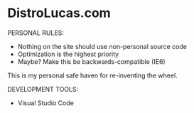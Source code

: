 # DistroLucas.com
PERSONAL RULES:
- Nothing on the site should use non-personal source code
- Optimization is the highest priority
- Maybe? Make this be backwards-compatible (IE6)

This is my personal safe haven for re-inventing the wheel.

DEVELOPMENT TOOLS:
- Visual Studio Code